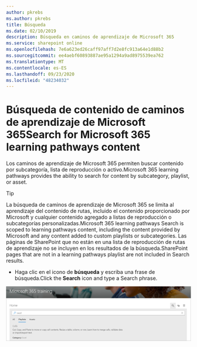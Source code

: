 ```yaml
---
author: pkrebs
ms.author: pkrebs
title: Búsqueda
ms.date: 02/10/2019
description: Búsqueda en caminos de aprendizaje de Microsoft 365
ms.service: sharepoint online
ms.openlocfilehash: 7e6a623ed26caff97aff7d2e8fc913a64e1d88b2
ms.sourcegitcommit: ee4aebf60893887ae95a1294a9ad8975539ea762
ms.translationtype: MT
ms.contentlocale: es-ES
ms.lasthandoff: 09/23/2020
ms.locfileid: "48234032"
---
```

# <a name="search-for-microsoft-365-learning-pathways-content"></a><span data-ttu-id="dec99-103">Búsqueda de contenido de caminos de aprendizaje de Microsoft 365</span><span class="sxs-lookup"><span data-stu-id="dec99-103">Search for Microsoft 365 learning pathways content</span></span>

<span data-ttu-id="dec99-104">Los caminos de aprendizaje de Microsoft 365 permiten buscar contenido por subcategoría, lista de reproducción o activo.</span><span class="sxs-lookup"><span data-stu-id="dec99-104">Microsoft 365 learning pathways provides the ability to search for content by subcategory, playlist, or asset.</span></span> 

> [!TIP]
> <span data-ttu-id="dec99-105">La búsqueda de caminos de aprendizaje de Microsoft 365 se limita al aprendizaje del contenido de rutas, incluido el contenido proporcionado por Microsoft y cualquier contenido agregado a listas de reproducción o subcategorías personalizadas.</span><span class="sxs-lookup"><span data-stu-id="dec99-105">Microsoft 365 learning pathways Search is scoped to learning pathways content, including the content provided by Microsoft and any content added to custom playlists or subcategories.</span></span> <span data-ttu-id="dec99-106">Las páginas de SharePoint que no están en una lista de reproducción de rutas de aprendizaje no se incluyen en los resultados de la búsqueda.</span><span class="sxs-lookup"><span data-stu-id="dec99-106">SharePoint pages that are not in a learning pathways playlist are not included in Search results.</span></span>     

- <span data-ttu-id="dec99-107">Haga clic en el icono de **búsqueda** y escriba una frase de búsqueda.</span><span class="sxs-lookup"><span data-stu-id="dec99-107">Click the **Search** icon and type a Search phrase.</span></span> 

![cg-search.png](media/cg-search.png)

